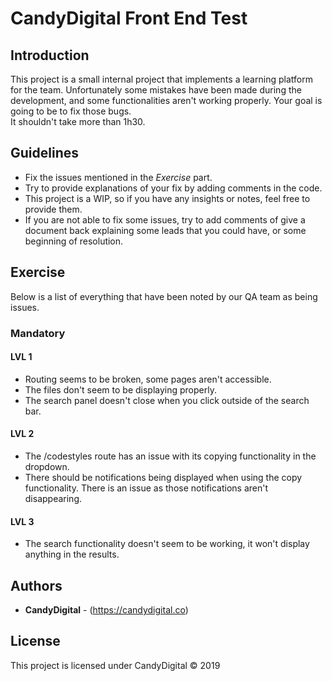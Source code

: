 
# CandyDigital Front End Test 

## Introduction
This project is a small internal project that implements a learning platform for the team.
Unfortunately some mistakes have been made during the development, and some functionalities aren't working properly.
Your goal is going to be to fix those bugs.\
It shouldn't take more than 1h30.

## Guidelines
- Fix the issues mentioned in the *Exercise* part.
- Try to provide explanations of your fix by adding comments in the code.
- This project is a WIP, so if you have any insights or notes, feel free to provide them.
- If you are not able to fix some issues, try to add comments of give a document back explaining some leads that you 
could have, or some beginning of resolution.

## Exercise
Below is a list of everything that have been noted by our QA team as being issues.

### Mandatory

#### LVL 1
- Routing seems to be broken, some pages aren't accessible.
- The files don't seem to be displaying properly.
- The search panel doesn't close when you click outside of the search bar.

#### LVL 2
- The /codestyles route has an issue with its copying functionality in the dropdown.
- There should be notifications being displayed when using the copy functionality. There is an issue as those notifications aren't disappearing.

#### LVL 3
- The search functionality doesn't seem to be working, it won't display anything in the results.


## Authors

* **CandyDigital** - (https://candydigital.co)

## License

This project is licensed under CandyDigital © 2019
